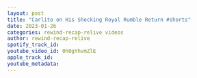 ```yaml
---
layout: post
title: "Carlito on His Shocking Royal Rumble Return #shorts"
date: 2023-01-26
categories: rewind-recap-relive videos
author: rewind-recap-relive
spotify_track_id: 
youtube_video_id: 0h0gYhvmZlE
apple_track_id: 
youtube_metadata: 
---
```

